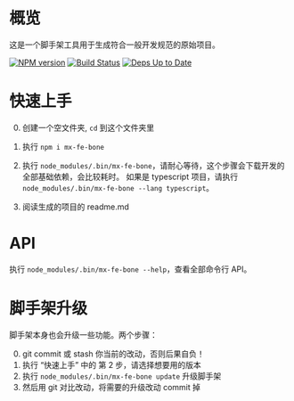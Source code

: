 # 概览

这是一个脚手架工具用于生成符合一般开发规范的原始项目。


[![NPM version](https://badge.fury.io/js/mx-fe-bone.svg)](http://badge.fury.io/js/mx-fe-bone) [![Build Status](https://travis-ci.org/ysmood/mx-fe-bone.svg)](https://travis-ci.org/ysmood/mx-fe-bone) [![Deps Up to Date](https://david-dm.org/ysmood/mx-fe-bone.svg?style=flat)](https://david-dm.org/ysmood/mx-fe-bone)


# 快速上手

0. 创建一个空文件夹, `cd` 到这个文件夹里

0. 执行 `npm i mx-fe-bone`

0. 执行 `node_modules/.bin/mx-fe-bone`，请耐心等待，这个步骤会下载开发的全部基础依赖，会比较耗时。
   如果是 typescript 项目，请执行 `node_modules/.bin/mx-fe-bone --lang typescript`。

0. 阅读生成的项目的 readme.md


# API

执行 `node_modules/.bin/mx-fe-bone --help`，查看全部命令行 API。

# 脚手架升级

脚手架本身也会升级一些功能。两个步骤：

0. git commit 或 stash 你当前的改动，否则后果自负！
0. 执行 “快速上手” 中的 第 2 步，请选择想要用的版本
0. 执行 `node_modules/.bin/mx-fe-bone update` 升级脚手架
0. 然后用 git 对比改动，将需要的升级改动 commit 掉
